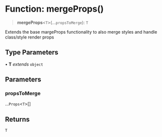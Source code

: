 # Function: mergeProps()

> **mergeProps**\<`T`\>(...`propsToMerge`): `T`

Extends the base margeProps functionality to also merge styles and handle class/style render props

## Type Parameters

• **T** *extends* `object`

## Parameters

### propsToMerge

...`Props`\<`T`\>[]

## Returns

`T`
